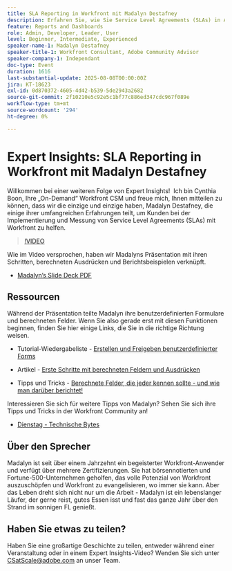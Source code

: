 ```yaml
---
title: SLA Reporting in Workfront mit Madalyn Destafney
description: Erfahren Sie, wie Sie Service Level Agreements (SLAs) in Adobe Workfront mit Expertentipps von Madalyn Destafney implementieren und messen können, einschließlich schrittweiser Anleitungen, berechneter Feldbeispiele und Best Practices für benutzerdefinierte Formulare.
feature: Reports and Dashboards
role: Admin, Developer, Leader, User
level: Beginner, Intermediate, Experienced
speaker-name-1: Madalyn Destafney
speaker-title-1: Workfront Consultant, Adobe Community Advisor
speaker-company-1: Independant
doc-type: Event
duration: 1616
last-substantial-update: 2025-08-08T00:00:00Z
jira: KT-18623
exl-id: 0d870372-4605-4d42-b539-5de2943a2682
source-git-commit: 2f10210e5c92e5c1bf77c886ed347cdc967f089e
workflow-type: tm+mt
source-wordcount: '294'
ht-degree: 0%

---
```


# Expert Insights: SLA Reporting in Workfront mit Madalyn Destafney

Willkommen bei einer weiteren Folge von Expert Insights!  Ich bin Cynthia Boon, Ihre „On-Demand“ Workfront CSM und freue mich, Ihnen mitteilen zu können, dass wir die einzige und einzige haben, Madalyn Destafney, die einige ihrer umfangreichen Erfahrungen teilt, um Kunden bei der Implementierung und Messung von Service Level Agreements (SLAs) mit Workfront zu helfen. 

>[!VIDEO](https://video.tv.adobe.com/v/3469987/?learn=on&enablevpops&captions=ger)

Wie im Video versprochen, haben wir Madalyns Präsentation mit ihren Schritten, berechneten Ausdrücken und Berichtsbeispielen verknüpft. 

* [Madalyn’s Slide Deck PDF](https://cdn.experience.workfront.com/Training/Guides/Customer+Success+at+Scale/SLA+Reporting.pdf)

## Ressourcen

Während der Präsentation teilte Madalyn ihre benutzerdefinierten Formulare und berechneten Felder. Wenn Sie also gerade erst mit diesen Funktionen beginnen, finden Sie hier einige Links, die Sie in die richtige Richtung weisen. 

* Tutorial-Wiedergabeliste - [Erstellen und Freigeben benutzerdefinierter Forms](https://experienceleague.adobe.com/de/playlists/workfront-create-and-manage-custom-forms)

* Artikel - [Erste Schritte mit berechneten Feldern und Ausdrücken](https://experienceleague.adobe.com/de/docs/workfront-learn/tutorials-workfront/custom-data/calculated-expressions/get-started-with-calculated-fields-and-expressions)

* Tipps und Tricks - [Berechnete Felder, die jeder kennen sollte - und wie man darüber berichtet!](https://experienceleague.adobe.com/de/docs/events/the-skill-exchange-recordings/workfront/apr2022/calculated-fields)

Interessieren Sie sich für weitere Tipps von Madalyn? Sehen Sie sich ihre Tipps und Tricks in der Workfront Community an! 

* [Dienstag - Technische Bytes](https://experienceleaguecommunities.adobe.com/t5/workfront-discussions/tuesday-tech-bytes/m-p/625812?profile.language=de#M2742)

## Über den Sprecher 

Madalyn ist seit über einem Jahrzehnt ein begeisterter Workfront-Anwender und verfügt über mehrere Zertifizierungen. Sie hat börsennotierten und Fortune-500-Unternehmen geholfen, das volle Potenzial von Workfront auszuschöpfen und Workfront zu evangelisieren, wo immer sie kann. Aber das Leben dreht sich nicht nur um die Arbeit - Madalyn ist ein lebenslanger Läufer, der gerne reist, gutes Essen isst und fast das ganze Jahr über den Strand im sonnigen FL genießt. 

## Haben Sie etwas zu teilen?

Haben Sie eine großartige Geschichte zu teilen, entweder während einer Veranstaltung oder in einem Expert Insights-Video? Wenden Sie sich unter [CSatScale@adobe.com](mailto:CSatScale@adobe.com) an unser Team.
